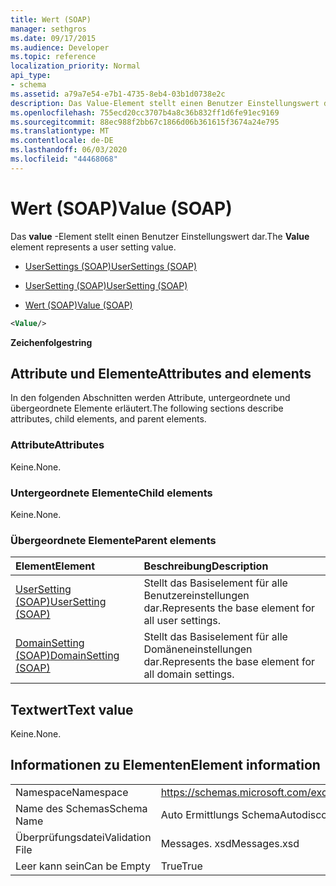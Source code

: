 ```yaml
---
title: Wert (SOAP)
manager: sethgros
ms.date: 09/17/2015
ms.audience: Developer
ms.topic: reference
localization_priority: Normal
api_type:
- schema
ms.assetid: a79a7e54-e7b1-4735-8eb4-03b1d0738e2c
description: Das Value-Element stellt einen Benutzer Einstellungswert dar.
ms.openlocfilehash: 755ecd20cc3707b4a8c36b832ff1d6fe91ec9169
ms.sourcegitcommit: 88ec988f2bb67c1866d06b361615f3674a24e795
ms.translationtype: MT
ms.contentlocale: de-DE
ms.lasthandoff: 06/03/2020
ms.locfileid: "44468068"
---
```

# <a name="value-soap"></a><span data-ttu-id="9b230-103">Wert (SOAP)</span><span class="sxs-lookup"><span data-stu-id="9b230-103">Value (SOAP)</span></span>

<span data-ttu-id="9b230-104">Das **value** -Element stellt einen Benutzer Einstellungswert dar.</span><span class="sxs-lookup"><span data-stu-id="9b230-104">The **Value** element represents a user setting value.</span></span> 
  
- [<span data-ttu-id="9b230-105">UserSettings (SOAP)</span><span class="sxs-lookup"><span data-stu-id="9b230-105">UserSettings (SOAP)</span></span>](usersettings-soap.md)
  
- [<span data-ttu-id="9b230-106">UserSetting (SOAP)</span><span class="sxs-lookup"><span data-stu-id="9b230-106">UserSetting (SOAP)</span></span>](usersetting-soap.md)
  
- [<span data-ttu-id="9b230-107">Wert (SOAP)</span><span class="sxs-lookup"><span data-stu-id="9b230-107">Value (SOAP)</span></span>](value-soap.md)
  
```XML
<Value/>
```

<span data-ttu-id="9b230-108">**Zeichenfolge**</span><span class="sxs-lookup"><span data-stu-id="9b230-108">**string**</span></span>

## <a name="attributes-and-elements"></a><span data-ttu-id="9b230-109">Attribute und Elemente</span><span class="sxs-lookup"><span data-stu-id="9b230-109">Attributes and elements</span></span>

<span data-ttu-id="9b230-110">In den folgenden Abschnitten werden Attribute, untergeordnete und übergeordnete Elemente erläutert.</span><span class="sxs-lookup"><span data-stu-id="9b230-110">The following sections describe attributes, child elements, and parent elements.</span></span>
  
### <a name="attributes"></a><span data-ttu-id="9b230-111">Attribute</span><span class="sxs-lookup"><span data-stu-id="9b230-111">Attributes</span></span>

<span data-ttu-id="9b230-112">Keine.</span><span class="sxs-lookup"><span data-stu-id="9b230-112">None.</span></span>
  
### <a name="child-elements"></a><span data-ttu-id="9b230-113">Untergeordnete Elemente</span><span class="sxs-lookup"><span data-stu-id="9b230-113">Child elements</span></span>

<span data-ttu-id="9b230-114">Keine.</span><span class="sxs-lookup"><span data-stu-id="9b230-114">None.</span></span>
  
### <a name="parent-elements"></a><span data-ttu-id="9b230-115">Übergeordnete Elemente</span><span class="sxs-lookup"><span data-stu-id="9b230-115">Parent elements</span></span>

|<span data-ttu-id="9b230-116">**Element**</span><span class="sxs-lookup"><span data-stu-id="9b230-116">**Element**</span></span>|<span data-ttu-id="9b230-117">**Beschreibung**</span><span class="sxs-lookup"><span data-stu-id="9b230-117">**Description**</span></span>|
|:-----|:-----|
|[<span data-ttu-id="9b230-118">UserSetting (SOAP)</span><span class="sxs-lookup"><span data-stu-id="9b230-118">UserSetting (SOAP)</span></span>](usersetting-soap.md) <br/> |<span data-ttu-id="9b230-119">Stellt das Basiselement für alle Benutzereinstellungen dar.</span><span class="sxs-lookup"><span data-stu-id="9b230-119">Represents the base element for all user settings.</span></span>  <br/> |
|[<span data-ttu-id="9b230-120">DomainSetting (SOAP)</span><span class="sxs-lookup"><span data-stu-id="9b230-120">DomainSetting (SOAP)</span></span>](domainsetting-soap.md) <br/> |<span data-ttu-id="9b230-121">Stellt das Basiselement für alle Domäneneinstellungen dar.</span><span class="sxs-lookup"><span data-stu-id="9b230-121">Represents the base element for all domain settings.</span></span>  <br/> |
   
## <a name="text-value"></a><span data-ttu-id="9b230-122">Textwert</span><span class="sxs-lookup"><span data-stu-id="9b230-122">Text value</span></span>

<span data-ttu-id="9b230-123">Keine.</span><span class="sxs-lookup"><span data-stu-id="9b230-123">None.</span></span>
  
## <a name="element-information"></a><span data-ttu-id="9b230-124">Informationen zu Elementen</span><span class="sxs-lookup"><span data-stu-id="9b230-124">Element information</span></span>

|||
|:-----|:-----|
|<span data-ttu-id="9b230-125">Namespace</span><span class="sxs-lookup"><span data-stu-id="9b230-125">Namespace</span></span>  <br/> |https://schemas.microsoft.com/exchange/2010/Autodiscover  <br/> |
|<span data-ttu-id="9b230-126">Name des Schemas</span><span class="sxs-lookup"><span data-stu-id="9b230-126">Schema Name</span></span>  <br/> |<span data-ttu-id="9b230-127">Auto Ermittlungs Schema</span><span class="sxs-lookup"><span data-stu-id="9b230-127">Autodiscover schema</span></span>  <br/> |
|<span data-ttu-id="9b230-128">Überprüfungsdatei</span><span class="sxs-lookup"><span data-stu-id="9b230-128">Validation File</span></span>  <br/> |<span data-ttu-id="9b230-129">Messages. xsd</span><span class="sxs-lookup"><span data-stu-id="9b230-129">Messages.xsd</span></span>  <br/> |
|<span data-ttu-id="9b230-130">Leer kann sein</span><span class="sxs-lookup"><span data-stu-id="9b230-130">Can be Empty</span></span>  <br/> |<span data-ttu-id="9b230-131">True</span><span class="sxs-lookup"><span data-stu-id="9b230-131">True</span></span>  <br/> |
   

